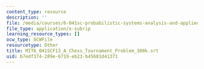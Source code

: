 ```yaml
---
content_type: resource
description: ''
file: /media/courses/6-041sc-probabilistic-systems-analysis-and-applied-probability-fall-2013/b7edf374289e6719eb23b45681d41371_MIT6_041SCF13_A_Chess_Tournament_Problem_300k.srt
file_type: application/x-subrip
learning_resource_types: []
ocw_type: OCWFile
resourcetype: Other
title: MIT6_041SCF13_A_Chess_Tournament_Problem_300k.srt
uid: b7edf374-289e-6719-eb23-b45681d41371
---
```

